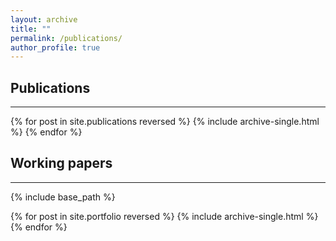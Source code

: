 ```yaml
---
layout: archive
title: ""
permalink: /publications/
author_profile: true
---
```


## Publications

***

{% for post in site.publications reversed %}
  {% include archive-single.html %}
{% endfor %}


## Working papers

***

{% include base_path %}

{% for post in site.portfolio reversed %}
  {% include archive-single.html %}
{% endfor %}

<br>
<br>
